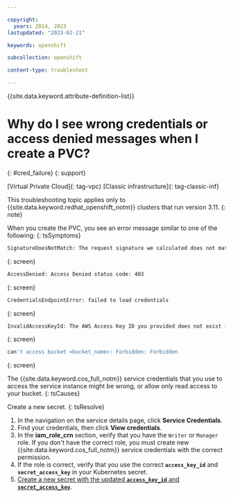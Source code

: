 ```yaml
---

copyright: 
  years: 2014, 2023
lastupdated: "2023-02-21"

keywords: openshift

subcollection: openshift

content-type: troubleshoot

---
```



{{site.data.keyword.attribute-definition-list}}





# Why do I see wrong credentials or access denied messages when I create a PVC?
{: #cred_failure}
{: support}

[Virtual Private Cloud]{: tag-vpc} [Classic infrastructure]{: tag-classic-inf}


This troubleshooting topic applies only to {{site.data.keyword.redhat_openshift_notm}} clusters that run version 3.11.
{: note}




When you create the PVC, you see an error message similar to one of the following:
{: tsSymptoms}

```sh
SignatureDoesNotMatch: The request signature we calculated does not match the signature you provided. Check your AWS Secret Access Key and signing method. For more information, see REST Authentication and SOAP Authentication for details.
```
{: screen}

```sh
AccessDenied: Access Denied status code: 403
```
{: screen}

```sh
CredentialsEndpointError: failed to load credentials
```
{: screen}

```sh
InvalidAccessKeyId: The AWS Access Key ID you provided does not exist in our records`
```
{: screen}

```sh
can't access bucket <bucket_name>: Forbidden: Forbidden
```
{: screen}



The {{site.data.keyword.cos_full_notm}} service credentials that you use to access the service instance might be wrong, or allow only read access to your bucket.
{: tsCauses}


Create a new secret.
{: tsResolve}

1. In the navigation on the service details page, click **Service Credentials**.
2. Find your credentials, then click **View credentials**.
3. In the **iam_role_crn** section, verify that you have the `Writer` or `Manager` role. If you don't have the correct role, you must create new {{site.data.keyword.cos_full_notm}} service credentials with the correct permission.
4. If the role is correct, verify that you use the correct **`access_key_id`** and **`secret_access_key`** in your Kubernetes secret.
5. [Create a new secret with the updated **`access_key_id`** and **`secret_access_key`**](/docs/openshift?topic=openshift-storage-cos-understand#create_cos_secret).







